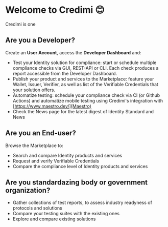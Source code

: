 # Welcome to Credimi 😊

Credimi is one 

## Are you a Developer? 
Create an **User Account**, access the **Developer Dashboard** and: 
- Test your Identity solution for compliance: start or schedule multiple compliance checks via GUI, REST-API or CLI. Each check produces a report accessible from the Developer Dashboard.
- Publish your product and services to the Marketplace: feature your Wallet, Issuer, Verifier, as well as list of the Verifiable Credentials that your solution offers. 
- Automatize testing: schedule your compliance check via CI (or Github Actions) and automatize mobile testing using Credimi's integration with [https://www.maestro.dev/](Maestro)
- Check the News page for the latest digest of Identity Standard and News

## Are you an End-user?
Browse the Marketplace to:

- Search and compare Identity products and services
- Request and verify Verifiable Credentials 
- Compare the compliance level of Identity products and services

## Are you standardazing body or government organization?

- Gather collections of test reports, to assess industry readyness of protocols and solutions
- Compare your testing suites with the existing ones 
- Explore and compare existing solutions
